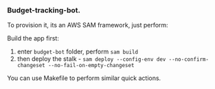 ### Budget-tracking-bot.

To provision it, its an AWS SAM framework, just perform:

Build the app first:
1. enter `budget-bot` folder, perform `sam build`
2. then deploy the stalk - `sam deploy --config-env dev --no-confirm-changeset --no-fail-on-empty-changeset`

You can use Makefile to perform similar quick actions.